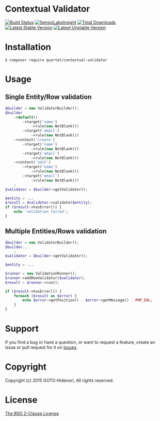 # Contextual Validator

[![Build Status](https://travis-ci.org/quartetcom/contextual-validator.svg?branch=master)](https://travis-ci.org/quartetcom/contextual-validator)
[![SensioLabsInsight](https://insight.sensiolabs.com/projects/c89d2296-dcd3-46c1-bbab-9b4d8a88573a/mini.png)](https://insight.sensiolabs.com/projects/c89d2296-dcd3-46c1-bbab-9b4d8a88573a)
[![Total Downloads](https://poser.pugx.org/quartet/contextual-validator/downloads.png)](https://packagist.org/packages/quartet/contextual-validator)
[![Latest Stable Version](https://poser.pugx.org/quartet/contextual-validator/v/stable.png)](https://packagist.org/packages/quartet/contextual-validator)
[![Latest Unstable Version](https://poser.pugx.org/quartet/contextual-validator/v/unstable.png)](https://packagist.org/packages/quartet/contextual-validator)

# Installation

    $ composer require quartet/contextual-validator

# Usage

## Single Entity/Row validation

```php
$builder = new ValidatorBuilder();
$builder
    ->default()
        ->target('name')
            ->rule(new NotBlank())
        ->target('email')
            ->rule(new NotBlank())
    ->context('create')
        ->target('name')
            ->rule(new NotBlank())
        ->target('email')
            ->rule(new NotBlank())
    ->context('edit')
        ->target('name')
            ->rule(new NotBlank())
        ->target('email')
            ->rule(new NotBlank())
    ;
$validator = $builder->getValidator();

$entity = ...
$result = $validator->validate($entity);
if ($result->hasError()) {
    echo 'validation failed';
}
```

## Multiple Entities/Rows validation

```php
$builder = new ValidatorBuilder();
$builder...
    ;
$validator = $builder->getValidator();

$entity = ...

$runner = new ValidationRunner();
$runner->addRowValidator($validator);
$result = $runner->run();

if ($result->hasError()) {
    foreach ($result as $error) {
        echo $error->getPosition() . $error->getMessage() . PHP_EOL;
    }
}
```


# Support

If you find a bug or have a question, or want to request a feature, create an issue or pull request for it on [Issues](https://github.com/quartetcom/contexual-validation/issues).

# Copyright

Copyright (c) 2015 GOTO Hidenori, All rights reserved.

# License

[The BSD 2-Clause License](http://opensource.org/licenses/BSD-2-Clause)
